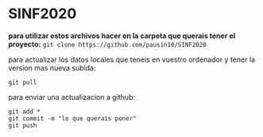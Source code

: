 # SINF2020
**para utilizar estos archivos hacer en la carpeta que querais tener el proyecto:**
```git clone https://github.com/pausin10/SINF2020```

para actualizar los datos locales que teneis en vuestro ordenador y tener la version mas nueva subida:
```
git pull
```

para enviar una actualizacion a github:
```
git add *
git commit -m "lo que querais poner"
git push
```
